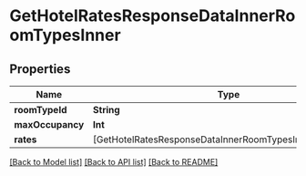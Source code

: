 # GetHotelRatesResponseDataInnerRoomTypesInner

## Properties
Name | Type | Description | Notes
------------ | ------------- | ------------- | -------------
**roomTypeId** | **String** |  | [optional] 
**maxOccupancy** | **Int** |  | [optional] 
**rates** | [GetHotelRatesResponseDataInnerRoomTypesInnerRatesInner] |  | [optional] 

[[Back to Model list]](../README.md#documentation-for-models) [[Back to API list]](../README.md#documentation-for-api-endpoints) [[Back to README]](../README.md)


